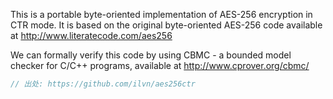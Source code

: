 This is a portable byte-oriented implementation of AES-256 encryption in
CTR mode. It is based on the original byte-oriented AES-256 code
available at http://www.literatecode.com/aes256


We can formally verify this code by using CBMC - a bounded model checker
for C/C++ programs, available at http://www.cprover.org/cbmc/


```c
// 出处: https://github.com/ilvn/aes256ctr
```